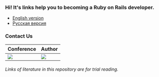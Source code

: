 ### Hi! It's links help you to becoming a Ruby on Rails developer.

* <a href="https://github.com/Evshved/Ruby-Rails-theory/blob/master/EngVersion.md"> English version </a>
* <a href="https://github.com/Evshved/Ruby-Rails-theory/blob/master/RusVersion.md"> Русская версия </a>


### Contact Us 

| Conference |      Author      |
|-|-|
|[<img src="http://i-cdn.phonearena.com/images/article/52251-thumb/Telegram-secure-instant-messaging-app-review-encrypted-speed.jpg">](https://telegram.me/rubylang) | [<img src="https://pp.vk.me/c630931/v630931506/2ab56/L-7WQ-DfJrU.jpg">](https://telegram.me/Eugene_Shved) | 


###### *Links of literature in this repository are for trial reading.*
